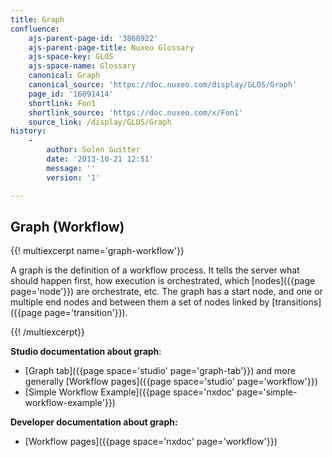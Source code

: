 ```yaml
---
title: Graph
confluence:
    ajs-parent-page-id: '3868922'
    ajs-parent-page-title: Nuxeo Glossary
    ajs-space-key: GLOS
    ajs-space-name: Glossary
    canonical: Graph
    canonical_source: 'https://doc.nuxeo.com/display/GLOS/Graph'
    page_id: '16091414'
    shortlink: Fon1
    shortlink_source: 'https://doc.nuxeo.com/x/Fon1'
    source_link: /display/GLOS/Graph
history:
    - 
        author: Solen Guitter
        date: '2013-10-21 12:51'
        message: ''
        version: '1'

---
```

## Graph (Workflow)

{{! multiexcerpt name='graph-workflow'}}

A graph is the definition of a workflow process. It tells the server what should happen first, how execution is orchestrated, which [nodes]({{page page='node'}}) are orchestrate, etc. The graph has a start node, and one or multiple end nodes and between them a set of nodes linked by [transitions]({{page page='transition'}}).

{{! /multiexcerpt}}

**Studio documentation about graph**:

*   [Graph tab]({{page space='studio' page='graph-tab'}}) and more generally [Workflow pages]({{page space='studio' page='workflow'}})
*   [Simple Workflow Example]({{page space='nxdoc' page='simple-workflow-example'}})

**Developer documentation about graph:**

*   [Workflow pages]({{page space='nxdoc' page='workflow'}})